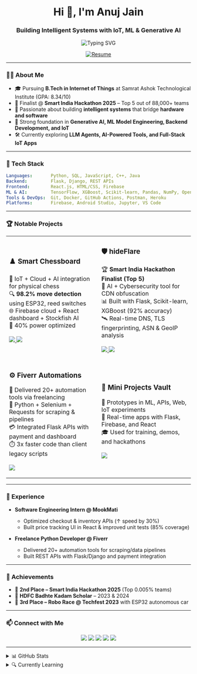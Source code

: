 <h1 align="center">Hi 👋, I'm Anuj Jain</h1>
<h3 align="center">Building Intelligent Systems with IoT, ML & Generative AI</h3>

<p align="center">
  <img src="https://readme-typing-svg.demolab.com/?lines=IoT%20%7C%20AI-ML%20%7C%20Generative%20AI%20Builder;Always%20Learning%20and%20Building%20!" alt="Typing SVG" />
</p>

<p align="center">
  <a href="https://github.com/anujjainbatu/anujjainbatu/blob/main/Anuj_Jain_Resume.pdf" target="_blank">
    <img src="https://img.shields.io/badge/ Download Resume-007ACC?style=for-the-badge&logo=github&logoColor=white" alt="Resume" />
  </a>
</p>

---

### 👨‍💻 About Me

- 🎓 Pursuing **B.Tech in Internet of Things** at Samrat Ashok Technological Institute (GPA: 8.34/10)
- 🔬 Finalist @ **Smart India Hackathon 2025** – Top 5 out of 88,000+ teams
- 🧠 Passionate about building **intelligent systems** that bridge **hardware and software**
- 🧪 Strong foundation in **Generative AI, ML Model Engineering, Backend Development, and IoT**
- 🛠️ Currently exploring **LLM Agents, AI-Powered Tools, and Full-Stack IoT Apps**

---

### 🧰 Tech Stack

```yaml
Languages:       Python, SQL, JavaScript, C++, Java
Backend:         Flask, Django, REST APIs
Frontend:        React.js, HTML/CSS, Firebase
ML & AI:         TensorFlow, XGBoost, Scikit-learn, Pandas, NumPy, OpenCV
Tools & DevOps:  Git, Docker, GitHub Actions, Postman, Heroku
Platforms:       Firebase, Android Studio, Jupyter, VS Code
````

---

### 🏆 Notable Projects

<table> <tr> <td width="50%"> <h3>♟️ Smart Chessboard</h3> <p> 🧠 IoT + Cloud + AI integration for physical chess<br> 🔍 <strong>98.2% move detection</strong> using ESP32, reed switches<br> 🌐 Firebase cloud + React dashboard + Stockfish AI<br> 🔋 40% power optimized<br><br> <a href="https://github.com/anujjainbatu/chess-trace"> <img src="https://img.shields.io/github/stars/anujjainbatu/chess-trace?style=social" /> </a> <a href="https://github.com/anujjainbatu/chess-trace"> <img src="https://img.shields.io/badge/View%20Project-171515?style=for-the-badge&logo=github&logoColor=white" /> </a> </p> </td> <td width="50%"> <h3>🛡️ hideFlare</h3> <p> 🏆 <strong>Smart India Hackathon Finalist (Top 5)</strong><br> 🧪 AI + Cybersecurity tool for CDN obfuscation<br> 📊 Built with Flask, Scikit-learn, XGBoost (92% accuracy)<br> 🛰️ Real-time DNS, TLS fingerprinting, ASN & GeoIP analysis<br><br> <a href="https://github.com/anujjainbatu/hideFlare"> <img src="https://img.shields.io/github/stars/anujjainbatu/hideFlare?style=social" /> </a> <a href="https://github.com/anujjainbatu/hideFlare"> <img src="https://img.shields.io/badge/View%20Project-171515?style=for-the-badge&logo=github&logoColor=white" /> </a> </p> </td> </tr> <tr> <td width="50%"> <h3>⚙️ Fiverr Automations</h3> <p> 🧰 Delivered 20+ automation tools via freelancing<br> 🔄 Python + Selenium + Requests for scraping & pipelines<br> 💳 Integrated Flask APIs with payment and dashboard<br> ⏱️ 3x faster code than client legacy scripts<br><br> <a href="https://fiverr.com/anujjainbatu"> <img src="https://img.shields.io/badge/Fiverr-Visit_Profile-1DBF73?style=for-the-badge&logo=fiverr&logoColor=white" /> </a> </p> </td> <td width="50%"> <h3>📱 Mini Projects Vault</h3> <p> 🧪 Prototypes in ML, APIs, Web, IoT experiments<br> 🚀 Real-time apps with Flask, Firebase, and React<br> 🎓 Used for training, demos, and hackathons<br><br> <a href="https://github.com/anujjainbatu?tab=repositories&q=&type=public&language=&sort=updated"> <img src="https://img.shields.io/badge/Explore%20More%20Projects-343541?style=for-the-badge&logo=github&logoColor=white" /> </a> </p> </td> </tr> </table>

---

### 💼 Experience

* **Software Engineering Intern @ MookMati**

  * Optimized checkout & inventory APIs (↑ speed by 30%)
  * Built price tracking UI in React & improved unit tests (85% coverage)
* **Freelance Python Developer @ Fiverr**

  * Delivered 20+ automation tools for scraping/data pipelines
  * Built REST APIs with Flask/Django and payment integration

---

### 🥇 Achievements

* 🏅 **2nd Place – Smart India Hackathon 2025** (Top 0.005% teams)
* 🧠 **HDFC Badhte Kadam Scholar** – 2023 & 2024
* 🚗 **3rd Place – Robo Race @ Techfest 2023** with ESP32 autonomous car

---

### 📫 Connect with Me

<p align="center">
  <a href="mailto:anujjainbatu@gmail.com"><img src="https://img.shields.io/badge/Email-D14836?style=for-the-badge&logo=gmail&logoColor=white"></a>
  <a href="https://github.com/anujjainbatu"><img src="https://img.shields.io/badge/GitHub-100000?style=for-the-badge&logo=github&logoColor=white"></a>
  <a href="https://linkedin.com/in/anujjainbatu"><img src="https://img.shields.io/badge/LinkedIn-0077B5?style=for-the-badge&logo=linkedin&logoColor=white"></a>
  <a href="https://x.com/anujainbatu"><img src="https://img.shields.io/badge/X-000000?style=for-the-badge&logo=twitter&logoColor=white"></a>
  <a href="https://leetcode.com/u/anujjainbatu"><img src="https://img.shields.io/badge/LeetCode-FFA116?style=for-the-badge&logo=leetcode&logoColor=black"></a>
</p>

---

<details>
<summary>📊 GitHub Stats</summary>


<div align="center">
  <table>
    <tr>
      <!-- GitHub Stats -->
      <td style="width: 49%; height: 330px;">
        <img 
          src="https://github-readme-stats.vercel.app/api?username=anujjainbatu&show_icons=true&theme=radical&hide_border=true&rank_icon=github" 
          alt="Anuj's GitHub Stats" 
          style="width: 100%; height: 100%; object-fit: cover; border-radius: 10px;" />
      </td>
      <!-- GitHub Streak -->
      <td style="width: 49%; height: 330px;">
        <img 
          src="https://github-readme-streak-stats.herokuapp.com?user=anujjainbatu&theme=radical&hide_border=true" 
          alt="Anuj's GitHub Streak" 
          style="width: 100%; height: 100%; object-fit: cover; border-radius: 10px;" />
      </td>
    </tr>
  </table>
</div>

<!-- Contribution Graph -->
<p align="center">
  <img width="90%" 
    src="https://github-readme-activity-graph.vercel.app/graph?username=anujjainbatu&theme=dracula&hide_border=true" 
    alt="Anuj's GitHub Activity Graph" />
</p>

</details>

<details>
<summary>🔍 Currently Learning</summary>

* Building Autonomous Agents with LangChain
* Advanced Prompt Engineering for Business
* Designing Scalable IoT Systems
* Ethical AI & Red Teaming

</details>
